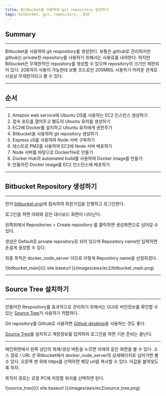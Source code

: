 ```yaml
---
title: Bitbucket을 사용하여 git repository 생성하기
tags: bitbucket, git, repository, ,생성
---
```


## Summary
---------------------
 Bitbucket을 사용하여 git respository를 생성한다. 보통은 github로 관리하지만 github는 private한 repository를 사용하기 위해서는 사용료를 내야한다. 하지만 Bitbucket은 무제한적인 repository를 생성할 수 있으며 repository의 크기만 제한되어 있다. 2GB까지 사용이 가능한데 보통 코드로만 200MB도 사용하기 어려운 관계로 사실상 무제한이라고 볼 수 있다.

---------------------

## 순서
---------------------
1. Amazon web service에 Ubuntu OS를 사용하는 EC2 인스턴스 생성하기
1. 접속 포트를 열어주고 별도의 Ubuntu 유저를 생성하기
1. EC2에 Docker를 설치하고 Ubuntu 유저에게 권한주기
1. Bitbucket을 사용하여 git repository 생성하기
1. Express JS를 사용하여 Node 서버 구축하기
1. 테스트로 PM2를 사용하여 EC2에 Node 서버 배포하기
1. Node 서버를 바탕으로 Dockerfile로 만들기
1. Docker Hub의 automated build를 사용하여 Docker image를 만들기
1. 만들어진 Docker image를 EC2 인스턴스에 배포하기

---------------------

## Bitbucket Repository 생성하기
---------------------
먼저 [bitbucket.org/](bitbucket.org/)에 접속하여 회원가입을 진행하고 로그인한다. 

로그인을 하면 아래와 같은 대시보드 화면이 나타난다.

왼쪽위에서 Repositories > Create repository 를 클릭하면 생성화면으로 넘어갈 수 있다.

생성은 Default로 private repository로 되어 있으며 Repository name만 입력하면 손쉽게 생성할 수 있다.

최종 목적은 docker_node_server 이므로 이렇게 Repository name을 선정하겠다.

![bitbucket_main]({{ site.baseurl }}/images/aws/ec2/bitbucket_main.png)

---------------------

## Source Tree 설치하기
---------------------
만들어진 Respository를 효과적으로 관리하기 위해서는 GUI로 버전정보를 확인할 수 있는 [Source Tree](https://www.sourcetreeapp.com/)가 사용하기 적합하다.

Git repository를 Github로 사용하면 [Github desktop](https://desktop.github.com/)을 사용하는 것도 좋다.

[Source Tree](https://www.sourcetreeapp.com/)를 설치하고 계정정보를 입력하여 로그인을 하면 기본 준비는 끝난다.


---------------------
메인화면에서 왼쪽 상단의 복제/생성 버튼을 누르면 아래와 같은 화면을 볼 수 있다. 소스 경로 / URL 은 Bitbucket에서 docker_node_server의 상세페이지로 넘어가면 볼 수 있다. 오른쪽 맨 위에 https를 선택하면 해당 url을 복사할 수 있다. 이값을 붙여넣도록 하자.

목적지 경로는 로컬 PC에 저장할 위치를 선택하면 된다.

![source_tree]({{ site.baseurl }}/images/aws/ec2/source_tree.png)

